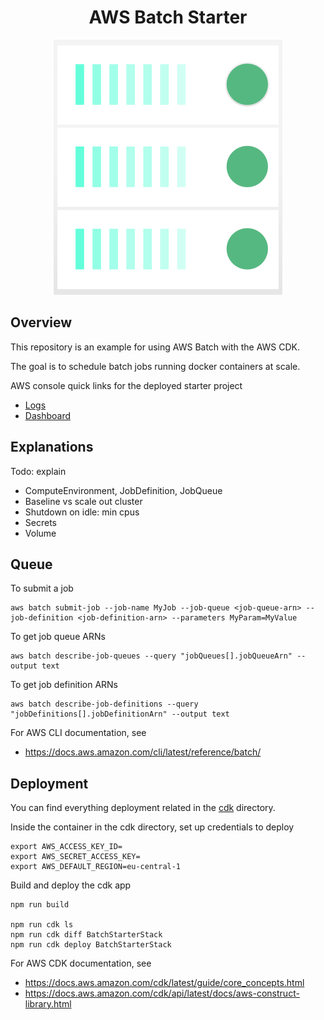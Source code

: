 <h1 align='center'>AWS Batch Starter</h1>

<p align=center>
  <img src="assets/aws-batch-starter.png" />
</p>


## Overview

This repository is an example for using AWS Batch with the AWS CDK.

The goal is to schedule batch jobs running docker containers at scale.

AWS console quick links for the deployed starter project
- [Logs](https://eu-central-1.console.aws.amazon.com/cloudwatch/home?region=eu-central-1#logsV2:log-groups/log-group/$252Faws$252Fbatch$252Fjob)
- [Dashboard](https://eu-central-1.console.aws.amazon.com/batch/v2/home?region=eu-central-1)


## Explanations

Todo: explain
- ComputeEnvironment, JobDefinition, JobQueue
- Baseline vs scale out cluster
- Shutdown on idle: min cpus
- Secrets
- Volume


## Queue

To submit a job

    aws batch submit-job --job-name MyJob --job-queue <job-queue-arn> --job-definition <job-definition-arn> --parameters MyParam=MyValue

To get job queue ARNs

    aws batch describe-job-queues --query "jobQueues[].jobQueueArn" --output text

To get job definition ARNs

    aws batch describe-job-definitions --query "jobDefinitions[].jobDefinitionArn" --output text


For AWS CLI documentation, see
- https://docs.aws.amazon.com/cli/latest/reference/batch/


## Deployment

You can find everything deployment related in the [cdk](./cdk) directory.

Inside the container in the cdk directory, set up credentials to deploy

    export AWS_ACCESS_KEY_ID=
    export AWS_SECRET_ACCESS_KEY=
    export AWS_DEFAULT_REGION=eu-central-1

Build and deploy the cdk app

    npm run build

    npm run cdk ls
    npm run cdk diff BatchStarterStack
    npm run cdk deploy BatchStarterStack

For AWS CDK documentation, see
- https://docs.aws.amazon.com/cdk/latest/guide/core_concepts.html
- https://docs.aws.amazon.com/cdk/api/latest/docs/aws-construct-library.html
